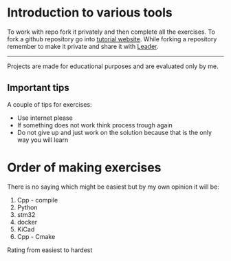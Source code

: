 # Introduction to various tools

To work with repo fork it privately and then complete all the exercises. To fork a github repository go into [tutorial website](https://docs.github.com/en/get-started/quickstart/fork-a-repo). While forking a repository remember to make it private and share it with [Leader](https://github.com/SzymKwiatkowski).

---
Projects are made for educational purposes and are evaluated only by me. 

## Important tips
A couple of tips for exercises:
- Use internet please
- If something does not work think process trough again
- Do not give up and just work on the solution because that is the only way you will learn

# Order of making exercises
There is no saying which might be easiest but by my own opinion it will be:
1. Cpp - compile
2. Python
3. stm32
4. docker
5. KiCad
6. Cpp - Cmake 

Rating from easiest to hardest
